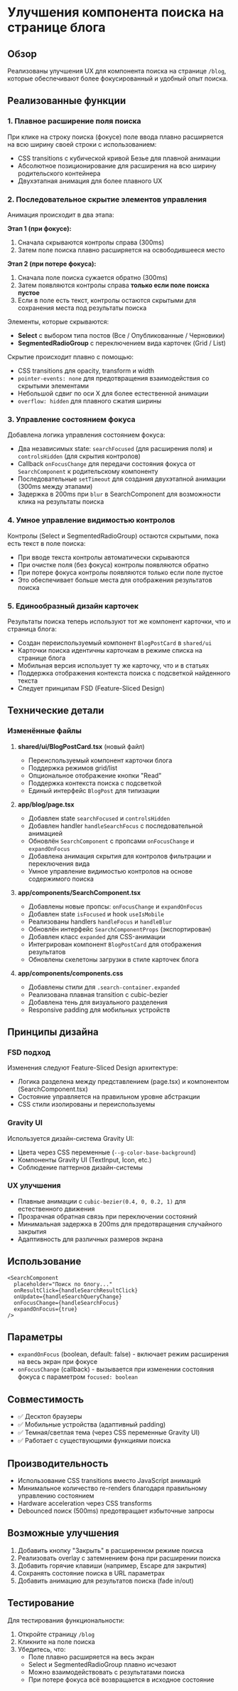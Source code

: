 # Улучшения компонента поиска на странице блога

## Обзор

Реализованы улучшения UX для компонента поиска на странице `/blog`, которые обеспечивают более фокусированный и удобный опыт поиска.

## Реализованные функции

### 1. Плавное расширение поля поиска

При клике на строку поиска (фокусе) поле ввода плавно расширяется на всю ширину своей строки с использованием:
- CSS transitions с кубической кривой Безье для плавной анимации
- Абсолютное позиционирование для расширения на всю ширину родительского контейнера
- Двухэтапная анимация для более плавного UX

### 2. Последовательное скрытие элементов управления

Анимация происходит в два этапа:

**Этап 1 (при фокусе):**
1. Сначала скрываются контролы справа (300ms)
2. Затем поле поиска плавно расширяется на освободившееся место

**Этап 2 (при потере фокуса):**
1. Сначала поле поиска сужается обратно (300ms)
2. Затем появляются контролы справа **только если поле поиска пустое**
3. Если в поле есть текст, контролы остаются скрытыми для сохранения места под результаты поиска

Элементы, которые скрываются:
- **Select** с выбором типа постов (Все / Опубликованные / Черновики)
- **SegmentedRadioGroup** с переключением вида карточек (Grid / List)

Скрытие происходит плавно с помощью:
- CSS transitions для opacity, transform и width
- `pointer-events: none` для предотвращения взаимодействия со скрытыми элементами
- Небольшой сдвиг по оси X для более естественной анимации
- `overflow: hidden` для плавного сжатия ширины

### 3. Управление состоянием фокуса

Добавлена логика управления состоянием фокуса:
- Два независимых state: `searchFocused` (для расширения поля) и `controlsHidden` (для скрытия контролов)
- Callback `onFocusChange` для передачи состояния фокуса от `SearchComponent` к родительскому компоненту
- Последовательные `setTimeout` для создания двухэтапной анимации (300ms между этапами)
- Задержка в 200ms при `blur` в SearchComponent для возможности клика на результаты поиска

### 4. Умное управление видимостью контролов

Контролы (Select и SegmentedRadioGroup) остаются скрытыми, пока есть текст в поле поиска:
- При вводе текста контролы автоматически скрываются
- При очистке поля (без фокуса) контролы появляются обратно
- При потере фокуса контролы появляются только если поле пустое
- Это обеспечивает больше места для отображения результатов поиска

### 5. Единообразный дизайн карточек

Результаты поиска теперь используют тот же компонент карточки, что и страница блога:
- Создан переиспользуемый компонент `BlogPostCard` в `shared/ui`
- Карточки поиска идентичны карточкам в режиме списка на странице блога
- Мобильная версия использует ту же карточку, что и в статьях
- Поддержка отображения контекста поиска с подсветкой найденного текста
- Следует принципам FSD (Feature-Sliced Design)

## Технические детали

### Изменённые файлы

1. **shared/ui/BlogPostCard.tsx** (новый файл)
   - Переиспользуемый компонент карточки блога
   - Поддержка режимов grid/list
   - Опциональное отображение кнопки "Read"
   - Поддержка контекста поиска с подсветкой
   - Единый интерфейс `BlogPost` для типизации

2. **app/blog/page.tsx**
   - Добавлен state `searchFocused` и `controlsHidden`
   - Добавлен handler `handleSearchFocus` с последовательной анимацией
   - Обновлён `SearchComponent` с пропсами `onFocusChange` и `expandOnFocus`
   - Добавлена анимация скрытия для контролов фильтрации и переключения вида
   - Умное управление видимостью контролов на основе содержимого поиска

3. **app/components/SearchComponent.tsx**
   - Добавлены новые пропсы: `onFocusChange` и `expandOnFocus`
   - Добавлен state `isFocused` и hook `useIsMobile`
   - Реализованы handlers `handleFocus` и `handleBlur`
   - Обновлён интерфейс `SearchComponentProps` (экспортирован)
   - Добавлен класс `expanded` для CSS-анимации
   - Интегрирован компонент `BlogPostCard` для отображения результатов
   - Обновлены скелетоны загрузки в стиле карточек блога

4. **app/components/components.css**
   - Добавлены стили для `.search-container.expanded`
   - Реализована плавная transition с cubic-bezier
   - Добавлена тень для визуального разделения
   - Responsive padding для мобильных устройств

## Принципы дизайна

### FSD подход
Изменения следуют Feature-Sliced Design архитектуре:
- Логика разделена между представлением (page.tsx) и компонентом (SearchComponent.tsx)
- Состояние управляется на правильном уровне абстракции
- CSS стили изолированы и переиспользуемы

### Gravity UI
Используется дизайн-система Gravity UI:
- Цвета через CSS переменные (`--g-color-base-background`)
- Компоненты Gravity UI (TextInput, Icon, etc.)
- Соблюдение паттернов дизайн-системы

### UX улучшения
- Плавные анимации с `cubic-bezier(0.4, 0, 0.2, 1)` для естественного движения
- Прозрачная обратная связь при переключении состояний
- Минимальная задержка в 200ms для предотвращения случайного закрытия
- Адаптивность для различных размеров экрана

## Использование

```tsx
<SearchComponent
  placeholder="Поиск по блогу..."
  onResultClick={handleSearchResultClick}
  onUpdate={handleSearchQueryChange}
  onFocusChange={handleSearchFocus}
  expandOnFocus={true}
/>
```

## Параметры

- `expandOnFocus` (boolean, default: false) - включает режим расширения на весь экран при фокусе
- `onFocusChange` (callback) - вызывается при изменении состояния фокуса с параметром `focused: boolean`

## Совместимость

- ✅ Десктоп браузеры
- ✅ Мобильные устройства (адаптивный padding)
- ✅ Темная/светлая тема (через CSS переменные Gravity UI)
- ✅ Работает с существующими функциями поиска

## Производительность

- Использование CSS transitions вместо JavaScript анимаций
- Минимальное количество re-renders благодаря правильному управлению состоянием
- Hardware acceleration через CSS transforms
- Debounced поиск (500ms) предотвращает избыточные запросы

## Возможные улучшения

1. Добавить кнопку "Закрыть" в расширенном режиме поиска
2. Реализовать overlay с затемнением фона при расширении поиска
3. Добавить горячие клавиши (например, Escape для закрытия)
4. Сохранять состояние поиска в URL параметрах
5. Добавить анимацию для результатов поиска (fade in/out)

## Тестирование

Для тестирования функциональности:

1. Откройте страницу `/blog`
2. Кликните на поле поиска
3. Убедитесь, что:
   - Поле плавно расширяется на весь экран
   - Select и SegmentedRadioGroup плавно исчезают
   - Можно взаимодействовать с результатами поиска
   - При потере фокуса всё возвращается в исходное состояние

